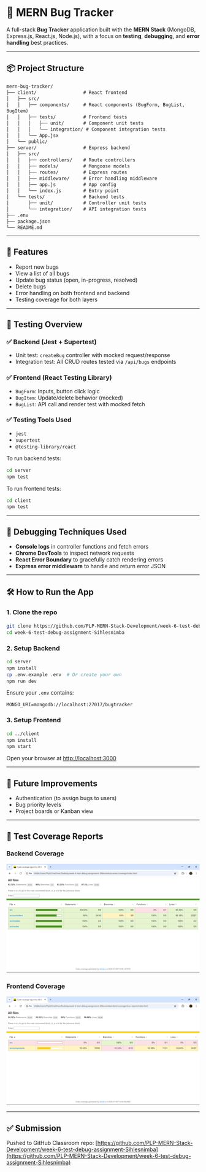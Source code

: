 # 🐞 MERN Bug Tracker

A full-stack **Bug Tracker** application built with the **MERN Stack** (MongoDB, Express.js, React.js, Node.js), with a focus on **testing**, **debugging**, and **error handling** best practices.

---

## 📦 Project Structure

```
mern-bug-tracker/
├── client/                 # React frontend
│   ├── src/
│   │   ├── components/     # React components (BugForm, BugList, BugItem)
│   │   ├── tests/          # Frontend tests
│   │   │   ├── unit/       # Component unit tests
│   │   │   └── integration/ # Component integration tests
│   │   └── App.jsx
│   └── public/
├── server/                 # Express backend
│   ├── src/
│   │   ├── controllers/    # Route controllers
│   │   ├── models/         # Mongoose models
│   │   ├── routes/         # Express routes
│   │   ├── middleware/     # Error handling middleware
│   │   ├── app.js          # App config
│   │   └── index.js        # Entry point
│   └── tests/              # Backend tests
│       ├── unit/           # Controller unit tests
│       └── integration/    # API integration tests
├── .env
├── package.json
└── README.md
```

---

## 🚀 Features

- Report new bugs
- View a list of all bugs
- Update bug status (open, in-progress, resolved)
- Delete bugs
- Error handling on both frontend and backend
- Testing coverage for both layers

---

## 🧪 Testing Overview

### ✅ Backend (Jest + Supertest)

- Unit test: `createBug` controller with mocked request/response
- Integration test: All CRUD routes tested via `/api/bugs` endpoints

### ✅ Frontend (React Testing Library)

- `BugForm`: Inputs, button click logic
- `BugItem`: Update/delete behavior (mocked)
- `BugList`: API call and render test with mocked fetch

### ✅ Testing Tools Used

- `jest`
- `supertest`
- `@testing-library/react`

To run backend tests:

```bash
cd server
npm test
```

To run frontend tests:

```bash
cd client
npm test
```

---

## 🐛 Debugging Techniques Used

- **Console logs** in controller functions and fetch errors
- **Chrome DevTools** to inspect network requests
- **React Error Boundary** to gracefully catch rendering errors
- **Express error middleware** to handle and return error JSON

---

## 🛠️ How to Run the App

### 1. Clone the repo

```bash
git clone https://github.com/PLP-MERN-Stack-Development/week-6-test-debug-assignment-Sihlesnimba.git
cd week-6-test-debug-assignment-Sihlesnimba
```

### 2. Setup Backend

```bash
cd server
npm install
cp .env.example .env  # Or create your own
npm run dev
```

Ensure your `.env` contains:

```
MONGO_URI=mongodb://localhost:27017/bugtracker
```

### 3. Setup Frontend

```bash
cd ../client
npm install
npm start
```

Open your browser at [http://localhost:3000](http://localhost:3000)

---

## 🧹 Future Improvements

- Authentication (to assign bugs to users)
- Bug priority levels
- Project boards or Kanban view

---

## 📸 Test Coverage Reports

### Backend Coverage

![Backend Coverage](./screenshots/backend-coverage.png)

### Frontend Coverage

![Frontend Coverage](./screenshots/frontend-coverage.png)

---

## ✅ Submission

Pushed to GitHub Classroom repo:
[https://github.com/PLP-MERN-Stack-Development/week-6-test-debug-assignment-Sihlesnimba](https://github.com/PLP-MERN-Stack-Development/week-6-test-debug-assignment-Sihlesnimba)
